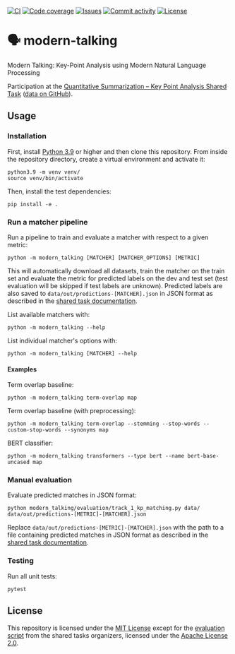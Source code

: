 [![CI](https://img.shields.io/github/actions/workflow/status/janheinrichmerker/modern-talking/ci.yml?branch=main&style=flat-square)](https://github.com/janheinrichmerker/modern-talking/actions/workflows/ci.yml)
[![Code coverage](https://img.shields.io/codecov/c/github/janheinrichmerker/modern-talking?style=flat-square)](https://codecov.io/github/janheinrichmerker/modern-talking/)
[![Issues](https://img.shields.io/github/issues/janheinrichmerker/modern-talking?style=flat-square)](https://github.com/janheinrichmerker/modern-talking/issues)
[![Commit activity](https://img.shields.io/github/commit-activity/m/janheinrichmerker/modern-talking?style=flat-square)](https://github.com/janheinrichmerker/modern-talking/commits)
[![License](https://img.shields.io/github/license/janheinrichmerker/modern-talking?style=flat-square)](LICENSE)

# 🗣️ modern-talking

Modern Talking: Key-Point Analysis using Modern Natural Language Processing

Participation at the [Quantitative Summarization – Key Point Analysis Shared Task](https://2021.argmining.org/shared_task_ibm.html#ibm) ([data on GitHub](https://github.com/ibm/KPA_2021_shared_task)).

## Usage

### Installation

First, install [Python 3.9](https://python.org/downloads/) or higher and then clone this repository.
From inside the repository directory, create a virtual environment and activate it:

```shell
python3.9 -m venv venv/
source venv/bin/activate
```

Then, install the test dependencies:

```shell
pip install -e .
```

### Run a matcher pipeline

Run a pipeline to train and evaluate a matcher with respect to a given metric:

```shell
python -m modern_talking [MATCHER] [MATCHER_OPTIONS] [METRIC]
```

This will automatically download all datasets, train the matcher on the train set and evaluate the metric for predicted labels on the dev and test set (test evaluation will be skipped if test labels are unknown).
Predicted labels are also saved to `data/out/predictions-[MATCHER].json` in JSON format as described in the [shared task documentation](https://github.com/ibm/KPA_2021_shared_task#track-1---key-point-matching).

List available matchers with:

```shell
python -m modern_talking --help
```

List individual matcher's options with:

```shell
python -m modern_talking [MATCHER] --help
```

#### Examples

Term overlap baseline:

```shell
python -m modern_talking term-overlap map
```

Term overlap baseline (with preprocessing):

```shell
python -m modern_talking term-overlap --stemming --stop-words --custom-stop-words --synonyms map
```

BERT classifier:

```shell
python -m modern_talking transformers --type bert --name bert-base-uncased map
```

### Manual evaluation

Evaluate predicted matches in JSON format:

```shell
python modern_talking/evaluation/track_1_kp_matching.py data/ data/out/predictions-[METRIC]-[MATCHER].json
```

Replace `data/out/predictions-[METRIC]-[MATCHER].json` with the path to a file containing predicted matches in JSON format as described in the [shared task documentation](https://github.com/ibm/KPA_2021_shared_task#track-1---key-point-matching).

### Testing

Run all unit tests:

```shell
pytest
```

## License

This repository is licensed under the [MIT License](LICENSE) except for the [evaluation script](https://github.com/IBM/KPA_2021_shared_task/blob/771caa1519df4e26127ad37cffe8d5940af3b2da/code/track_1_kp_matching.py) from the shared tasks organizers, licensed under the [Apache License 2.0](https://github.com/IBM/KPA_2021_shared_task/blob/771caa1519df4e26127ad37cffe8d5940af3b2da/LICENSE).

